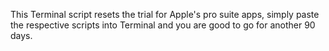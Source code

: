This Terminal script resets the trial for Apple's pro suite apps, simply paste the respective scripts into Terminal and you are good to go for another 90 days.
